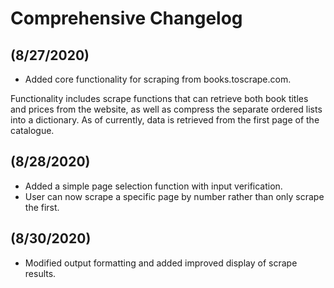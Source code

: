 # Comprehensive Changelog

## (8/27/2020)

* Added core functionality for scraping from books.toscrape.com.

Functionality includes scrape functions that can retrieve both book titles and prices from the website, as well as compress the separate ordered lists into a dictionary. As of currently, data is retrieved from the first page of the catalogue.

## (8/28/2020)

* Added a simple page selection function with input verification.
* User can now scrape a specific page by number rather than only scrape the first.

## (8/30/2020)

* Modified output formatting and added improved display of scrape results.

